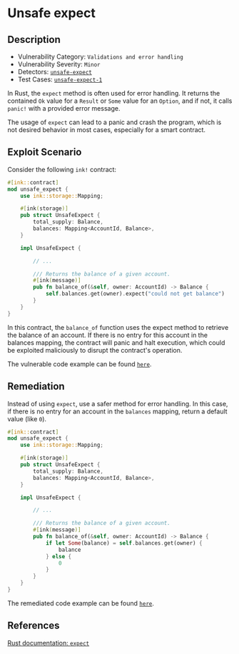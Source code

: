 # Unsafe expect

## Description

- Vulnerability Category: `Validations and error handling`
- Vulnerability Severity: `Minor`
- Detectors: [`unsafe-expect`](https://github.com/CoinFabrik/scout/tree/main/detectors/unsafe-expect)
- Test Cases: [`unsafe-expect-1`](https://github.com/CoinFabrik/scout/tree/main/test-cases/unsafe-expect/unsafe-expect-1)

In Rust, the `expect` method is often used for error handling. It returns the contained `Ok` value for a `Result` or `Some` value for an `Option`, and if not, it calls `panic!` with a provided error message.

The usage of `expect` can lead to a panic and crash the program, which is not desired behavior in most cases, especially for a smart contract.

## Exploit Scenario

Consider the following `ink!` contract:

```rust
#[ink::contract]
mod unsafe_expect {
    use ink::storage::Mapping;

    #[ink(storage)]
    pub struct UnsafeExpect {
        total_supply: Balance,
        balances: Mapping<AccountId, Balance>,
    }

    impl UnsafeExpect {

        // ...

        /// Returns the balance of a given account.
        #[ink(message)]
        pub fn balance_of(&self, owner: AccountId) -> Balance {
            self.balances.get(owner).expect("could not get balance")
        }
    }
}
```

In this contract, the `balance_of` function uses the expect method to retrieve the balance of an account. If there is no entry for this account in the balances mapping, the contract will panic and halt execution, which could be exploited maliciously to disrupt the contract's operation.

The vulnerable code example can be found [`here`](https://github.com/CoinFabrik/scout/tree/main/test-cases/unsafe-expect/unsafe-expect-1/vulnerable-example).

## Remediation

Instead of using `expect`, use a safer method for error handling. In this case, if there is no entry for an account in the `balances` mapping, return a default value (like `0`).

```rust
#[ink::contract]
mod unsafe_expect {
    use ink::storage::Mapping;

    #[ink(storage)]
    pub struct UnsafeExpect {
        total_supply: Balance,
        balances: Mapping<AccountId, Balance>,
    }

    impl UnsafeExpect {

        // ...

        /// Returns the balance of a given account.
        #[ink(message)]
        pub fn balance_of(&self, owner: AccountId) -> Balance {
            if let Some(balance) = self.balances.get(owner) {
                balance
            } else {
                0
            }
        }
    }
}
```

The remediated code example can be found [`here`](https://github.com/CoinFabrik/scout/tree/main/test-cases/unsafe-expect/unsafe-expect-1/remediated-example).

## References

[Rust documentation: `expect`](https://doc.rust-lang.org/std/option/enum.Option.html#method.expect)
